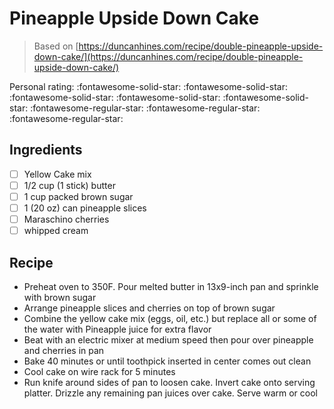 <!-- Needs Manual Review -->

# Pineapple Upside Down Cake

> Based on [https://duncanhines.com/recipe/double-pineapple-upside-down-cake/](https://duncanhines.com/recipe/double-pineapple-upside-down-cake/)

<!-- {cts} rating=2; (User can specify rating on scale of 1-5) -->
Personal rating: :fontawesome-solid-star: :fontawesome-solid-star: :fontawesome-solid-star: :fontawesome-solid-star: :fontawesome-solid-star: :fontawesome-regular-star: :fontawesome-regular-star: :fontawesome-regular-star:
<!-- {cte} -->

<!-- {cts} name_image=None; (User can specify image name) -->
<!-- TODO: Capture image -->
<!-- {cte} -->

## Ingredients

* [ ] Yellow Cake mix
* [ ] 1/2 cup (1 stick) butter
* [ ] 1 cup packed brown sugar
* [ ] 1 (20 oz) can pineapple slices
* [ ] Maraschino cherries
* [ ] whipped cream

## Recipe

* Preheat oven to 350F. Pour melted butter in 13x9-inch pan and sprinkle with brown sugar
* Arrange pineapple slices and cherries on top of brown sugar
* Combine the yellow cake mix (eggs, oil, etc.) but replace all or some of the water with Pineapple juice for extra flavor
* Beat with an electric mixer at medium speed then pour over pineapple and cherries in pan
* Bake 40 minutes or until toothpick inserted in center comes out clean
* Cool cake on wire rack for 5 minutes
* Run knife around sides of pan to loosen cake. Invert cake onto serving platter. Drizzle any remaining pan juices over cake. Serve warm or cool
